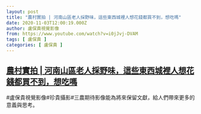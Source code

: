```yaml
---
layout: post
title: "農村實拍 | 河南山區老人採野味，這些東西城裡人想花錢都買不到，想吃嗎"
date: 2020-11-03T12:00:19.000Z
author: 盧保貴視覺影像
from: https://www.youtube.com/watch?v=i0jJvj-DVAM
tags: [ 盧保貴 ]
categories: [ 盧保貴 ]
---
```

<!--1604404819000-->
[農村實拍 | 河南山區老人採野味，這些東西城裡人想花錢都買不到，想吃嗎](https://www.youtube.com/watch?v=i0jJvj-DVAM)
------

<div>
#盧保貴視覺影像#珍貴攝影#三農期待影像能為將來保留文獻，給人們帶來更多的意義與思考。
</div>
